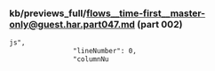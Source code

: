 ### kb/previews_full/flows__time-first__master-only@guest.har.part047.md (part 002)

```md
js",
                "lineNumber": 0,
                "columnNu
```

```
